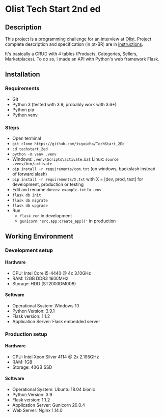 # Olist Tech Start 2nd ed

## Description
This project is a programming challenge for an interview at [Olist](https://github.com/olist). Project complete description and specification (in pt-BR) are in [instructions](instructions.md).

It's basically a CRUD with 4 tables (Products, Categories, Sellers, Marketplaces). To do so, I made an API with Python's web framework Flask.




## Installation

### Requirements
- Git
- Python 3 (tested with 3.9, probably work with 3.6+)
- Python pip
- Python venv
### Steps
- Open terminal
- `git clone https://github.com/isquicha/TechStart_2Ed`
- `cd techstart_2ed`
- `python -m venv .venv`
- Windows: `.venv\Scripts\activate.bat`  Linux: `source .venv/bin/activate`
- `pip install -r requirements/com.txt` (on windows, backslash instead of forward slash)
- `pip install -r requirements/X.txt` with X = [dev, prod, test] for development, production or testing
- Edit and rename `dotenv example.txt` to `.env`
- `flask db init`
- `flask db migrate`
- `flask db upgrade`
- Run
    - `flask run` in development
    - `gunicorn 'src.app:create_app()'` in production

## Working Environment
### Development setup
#### Hardware
- CPU: Intel Core i5-4440 @ 4x 3.10GHz
- RAM: 12GB DDR3 1600MHz
- Storage: HDD (ST2000DM008)
#### Software
- Operational System: Windows 10
- Python Version: 3.9.1
- Flask version: 1.1.2
- Application Server: Flask embedded server
### Production setup
#### Hardware
- CPU: Intel Xeon Silver 4114 @ 2x 2.195GHz
- RAM: 1GB
- Storage: 40GB SSD
#### Software
- Operational System: Ubuntu 18.04 bionic
- Python Version: 3.9
- Flask version: 1.1.2
- Application Server: Gunicorn 20.0.4
- Web Server: Nginx 1.14.0
